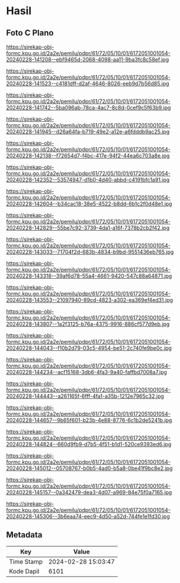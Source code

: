 # Hasil

## Foto C Plano

https://sirekap-obj-formc.kpu.go.id/2a2e/pemilu/pdpr/61/72/05/10/01/6172051001054-20240228-141208--ebf9465d-2068-4098-aa11-9ba3fc8c58ef.jpg

https://sirekap-obj-formc.kpu.go.id/2a2e/pemilu/pdpr/61/72/05/10/01/6172051001054-20240228-141523--c4181dff-d2af-4646-8026-eeb9d7b56d85.jpg

https://sirekap-obj-formc.kpu.go.id/2a2e/pemilu/pdpr/61/72/05/10/01/6172051001054-20240228-141742--5ba096ab-78ca-4ac7-8c8d-0cef9c5f63b9.jpg

https://sirekap-obj-formc.kpu.go.id/2a2e/pemilu/pdpr/61/72/05/10/01/6172051001054-20240228-141945--d26a64fa-b719-49e2-a12e-a6fdddb9ac25.jpg

https://sirekap-obj-formc.kpu.go.id/2a2e/pemilu/pdpr/61/72/05/10/01/6172051001054-20240228-142138--f72654d7-f4bc-417e-94f2-44ea6c703a8e.jpg

https://sirekap-obj-formc.kpu.go.id/2a2e/pemilu/pdpr/61/72/05/10/01/6172051001054-20240228-142352--53574947-d1b0-4d40-abbd-c4191bfc1a91.jpg

https://sirekap-obj-formc.kpu.go.id/2a2e/pemilu/pdpr/61/72/05/10/01/6172051001054-20240228-142604--b34cac18-38e5-4522-b8dd-6b1c2f0d48e1.jpg

https://sirekap-obj-formc.kpu.go.id/2a2e/pemilu/pdpr/61/72/05/10/01/6172051001054-20240228-142829--55be7c92-3739-4da1-a16f-7378b2cb2f42.jpg

https://sirekap-obj-formc.kpu.go.id/2a2e/pemilu/pdpr/61/72/05/10/01/6172051001054-20240228-143033--71704f2d-683b-4834-b9bd-9551436eb765.jpg

https://sirekap-obj-formc.kpu.go.id/2a2e/pemilu/pdpr/61/72/05/10/01/6172051001054-20240228-143318--39af6d78-55a4-4661-9420-547c88a64871.jpg

https://sirekap-obj-formc.kpu.go.id/2a2e/pemilu/pdpr/61/72/05/10/01/6172051001054-20240228-143553--21097940-89cd-4823-a302-ea369ef4ed31.jpg

https://sirekap-obj-formc.kpu.go.id/2a2e/pemilu/pdpr/61/72/05/10/01/6172051001054-20240228-143807--1a2f3125-b76a-4375-9916-886cf577d9eb.jpg

https://sirekap-obj-formc.kpu.go.id/2a2e/pemilu/pdpr/61/72/05/10/01/6172051001054-20240228-144043--f10b2d79-03c5-4954-be51-2c740fe9be0c.jpg

https://sirekap-obj-formc.kpu.go.id/2a2e/pemilu/pdpr/61/72/05/10/01/6172051001054-20240228-144234--acf15168-3db6-4fa3-9a40-faffbd7008a7.jpg

https://sirekap-obj-formc.kpu.go.id/2a2e/pemilu/pdpr/61/72/05/10/01/6172051001054-20240228-144443--a261165f-6fff-4fa1-a35b-1212e7965c32.jpg

https://sirekap-obj-formc.kpu.go.id/2a2e/pemilu/pdpr/61/72/05/10/01/6172051001054-20240228-144657--9b65f601-b23b-4e88-8776-6c1b2de5241b.jpg

https://sirekap-obj-formc.kpu.go.id/2a2e/pemilu/pdpr/61/72/05/10/01/6172051001054-20240228-144824--660d9fb9-d7b5-4f51-b1d1-520ce9393ed6.jpg

https://sirekap-obj-formc.kpu.go.id/2a2e/pemilu/pdpr/61/72/05/10/01/6172051001054-20240228-145012--05708767-b0b5-4ad0-b5a8-0be41f9bc8e2.jpg

https://sirekap-obj-formc.kpu.go.id/2a2e/pemilu/pdpr/61/72/05/10/01/6172051001054-20240228-145157--0a342479-dea3-4d07-a969-84e75f0a7165.jpg

https://sirekap-obj-formc.kpu.go.id/2a2e/pemilu/pdpr/61/72/05/10/01/6172051001054-20240228-145306--3b6eaa74-eec9-4d50-a52d-744fe1e1fd30.jpg


## Metadata

| Key        | Value               |
| ---------- | ------------------- |
| Time Stamp | 2024-02-28 15:03:47 |
| Kode Dapil | 6101                |



